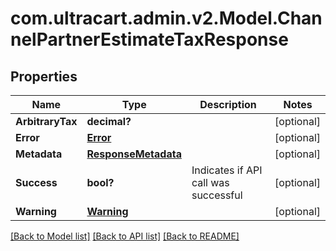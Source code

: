 # com.ultracart.admin.v2.Model.ChannelPartnerEstimateTaxResponse
## Properties

Name | Type | Description | Notes
------------ | ------------- | ------------- | -------------
**ArbitraryTax** | **decimal?** |  | [optional] 
**Error** | [**Error**](Error.md) |  | [optional] 
**Metadata** | [**ResponseMetadata**](ResponseMetadata.md) |  | [optional] 
**Success** | **bool?** | Indicates if API call was successful | [optional] 
**Warning** | [**Warning**](Warning.md) |  | [optional] 


[[Back to Model list]](../README.md#documentation-for-models) [[Back to API list]](../README.md#documentation-for-api-endpoints) [[Back to README]](../README.md)

